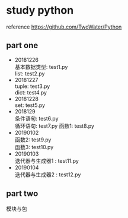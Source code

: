 # study python
reference https://github.com/TwoWater/Python  

## part one
- 20181226  
基本数据类型: test1.py  
list: test2.py  
- 20181227  
tuple: test3.py  
dict: test4.py 
- 20181228  
set: test5.py
- 2018129  
条件语句: test6.py  
循环语句: test7.py
函数1: test8.py
- 20190102  
函数2: test9.py  
函数3: test10.py
- 20190103  
迭代器与生成器1 : test11.py
- 20190104  
迭代器与生成器2 : test12.py

## part two
模块与包
